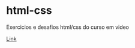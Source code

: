 # html-css
 Exercicios e desafios html/css do curso em video

 <a href="https://jvtneto.github.io/html-css/desafios/des012/index.html">Link</a>
